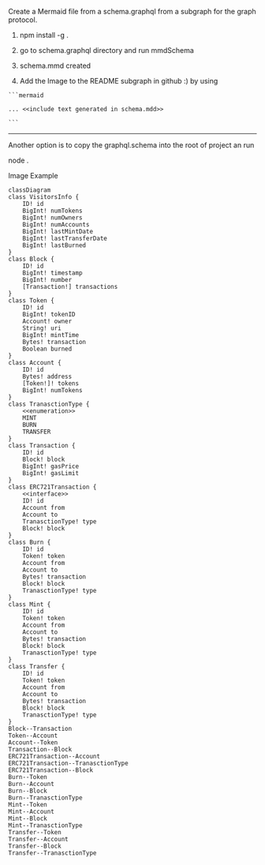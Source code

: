 Create a Mermaid file from a schema.graphql from a subgraph for the graph protocol.

1.  npm install -g .

2.  go to schema.graphql directory and run
    mmdSchema

3.  schema.mmd created

4.  Add the Image to the README subgraph in github :)
by using 
``````
```mermaid

... <<include text generated in schema.mdd>>

```
``````
---

Another option is to copy the graphql.schema into the root of project an run

node .

Image Example

```mermaid
classDiagram
class VisitorsInfo { 
	ID! id 
	BigInt! numTokens 
	BigInt! numOwners 
	BigInt! numAccounts 
	BigInt! lastMintDate 
	BigInt! lastTransferDate 
	BigInt! lastBurned 
}
class Block { 
	ID! id 
	BigInt! timestamp 
	BigInt! number 
	[Transaction!] transactions 
}
class Token { 
	ID! id 
	BigInt! tokenID 
	Account! owner 
	String! uri 
	BigInt! mintTime 
	Bytes! transaction 
	Boolean burned 
}
class Account { 
	ID! id 
	Bytes! address 
	[Token!]! tokens 
	BigInt! numTokens 
}
class TranasctionType { 
	<<enumeration>>
	MINT 
	BURN 
	TRANSFER 
}
class Transaction { 
	ID! id 
	Block! block 
	BigInt! gasPrice 
	BigInt! gasLimit 
}
class ERC721Transaction { 
	<<interface>>
	ID! id 
	Account from 
	Account to 
	TranasctionType! type 
	Block! block 
}
class Burn { 
	ID! id 
	Token! token 
	Account from 
	Account to 
	Bytes! transaction 
	Block! block 
	TranasctionType! type 
}
class Mint { 
	ID! id 
	Token! token 
	Account from 
	Account to 
	Bytes! transaction 
	Block! block 
	TranasctionType! type 
}
class Transfer { 
	ID! id 
	Token! token 
	Account from 
	Account to 
	Bytes! transaction 
	Block! block 
	TranasctionType! type 
}
Block--Transaction
Token--Account
Account--Token
Transaction--Block
ERC721Transaction--Account
ERC721Transaction--TranasctionType
ERC721Transaction--Block
Burn--Token
Burn--Account
Burn--Block
Burn--TranasctionType
Mint--Token
Mint--Account
Mint--Block
Mint--TranasctionType
Transfer--Token
Transfer--Account
Transfer--Block
Transfer--TranasctionType
